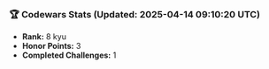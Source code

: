 ### 🏆 Codewars Stats (Updated: 2025-04-14 09:10:20 UTC)

- **Rank:** 8 kyu
- **Honor Points:** 3
- **Completed Challenges:** 1
